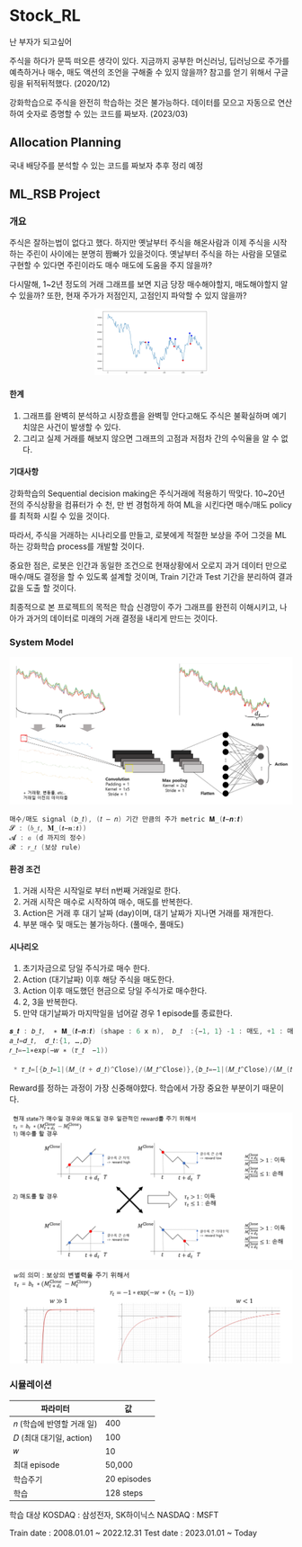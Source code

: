 # Stock_RL
난 부자가 되고싶어

주식을 하다가 문뜩 떠오른 생각이 있다. 지금까지 공부한 머신러닝, 딥러닝으로 주가를 예측하거나 매수, 매도 액션의 조언을 구해줄 수 있지 않을까?
참고를 얻기 위해서 구글링을 뒤적뒤적했다. (2020/12)

강화학습으로 주식을 완전히 학습하는 것은 불가능하다.
데이터를 모으고 자동으로 연산하여 숫자로 증명할 수 있는 코드를 짜보자. (2023/03)

## Allocation Planning 

국내 배당주를 분석할 수 있는 코드를 짜보자 
추후 정리 예정

## ML_RSB Project

### 개요
주식은 잘하는법이 없다고 했다. 하지만 옛날부터 주식을 해온사람과 이제 주식을 시작하는 주린이 사이에는 분명히 짬빠가 있을것이다.
옛날부터 주식을 하는 사람을 모델로 구현할 수 있다면 주린이라도 매수 매도에 도움을 주지 않을까?

다시말해, 1~2년 정도의 거래 그래프를 보면 지금 당장 매수해야할지, 매도해야할지 알 수 있을까?
또한, 현재 주가가 저점인지, 고점인지 파악할 수 있지 않을까?

<p align="center"><img src="./images/optimal_policy.png" width="40%" height="40%"/></p>

#### 한계
1. 그래프를 완벽히 분석하고 시장흐름을 완벽힣 안다고해도 주식은 불확실하며 예기치않은 사건이 발생할 수 있다.
2. 그리고 실제 거래를 해보지 않으면 그래프의 고점과 저점차 간의 수익율을 알 수 없다.

#### 기대사항
강화학습의 Sequential decision making은 주식거래에 적용하기 딱맞다.
10~20년 전의 주식상황을 컴퓨터가 수 천, 만 번 경험하게 하여 ML을 시킨다면 매수/매도 policy를 최적화 시킬 수 있을 것이다.

따라서, 주식을 거래하는 시나리오를 만들고, 로봇에게 적절한 보상을 주어 그것을 ML하는 강화학습 process를 개발할 것이다.

중요한 점은, 로봇은 인간과 동일한 조건으로 현재상황에서 오로지 과거 데이터 만으로 매수/매도 결정을 할 수 있도록 설계할 것이며, 
Train 기간과 Test 기간을 분리하여 결과값을 도출 할 것이다.

최종적으로 본 프로젝트의 목적은 학습 신경망이 주가 그래프를 완전히 이해시키고, 나아가 과거의 데이터로 미래의 거래 결정을 내리게 만드는 것이다.

### System Model

<p align="center"><img src="./images/System_model.png" width="100%" height="40%"/></p>

```c
매수/매도 signal (𝑏_𝑡), (𝑡 – 𝑛) 기간 만큼의 주가 metric 𝚳_(𝒕−𝒏:𝒕)
𝓢 : (𝑏_𝑡, 𝚳_(𝒕−𝒏:𝒕))
𝓐 : 𝑎 (d 까지의 정수)
𝓡 : 𝑟_𝑡 (보상 rule)
```
#### 환경 조건
1. 거래 시작은 시작일로 부터 n번째 거래일로 한다. 
2. 거래 시작은 매수로 시작하여 매수, 매도를 반복한다. 
3. Action은 거래 후 대기 날짜 (day)이며, 대기 날짜가 지나면 거래를 재개한다.
4. 부분 매수 및 매도는 불가능하다. (풀매수, 풀매도)

#### 시나리오
1. 초기자금으로 당일 주식가로 매수 한다.
2. Action (대기날짜) 이후 해당 주식을 매도한다.
3. Action 이후 매도했던 현금으로 당일 주식가로 매수한다.
4. 2, 3을 반복한다.
5. 만약 대기날짜가 마지막일을 넘어갈 경우 1 episode를 종료한다.

```c
𝒔_𝒕 : 𝑏_𝑡,  ∗ 𝚳_(𝒕−𝒏:𝒕) (shape : 6 x n),  𝑏_𝑡  :{−1, 1} -1 : 매도, +1 : 매수
𝑎_𝑡=𝑑_𝑡,  𝑑_𝑡:{1, …,𝐷}
𝑟_𝑡=−1∗exp⁡(−𝑤 ∗ (𝜏_𝑡  −1))

 * 𝜏_𝑡=[{𝑏_𝑡=1|(𝑀_(𝑡 + 𝑑_𝑡)^Close)/(𝑀_𝑡^Close)},{𝑏_𝑡=−1|(𝑀_𝑡^Close)/(𝑀_(𝑡 + 𝑑_𝑡)^Close )}]
```

Reward를 정하는 과정이 가장 신중해야햤다. 학습에서 가장 중요한 부분이기 때문이다.
<p align="center"><img src="./images/Reward_rule.png" width="100%" height="80%"/></p>
<p align="center"><img src="./images/Reward_rule(weight).png" width="100%" height="80%"/></p>

### 시뮬레이션 
| 파라미터  |  값 |
| ------------- | ------------- |
| 𝑛 (학습에 반영할 거래 일) | 400 |
| 𝐷 (최대  대기일, action) | 100 |
| 𝑤 | 10  |
| 최대 episode | 50,000  |
| 학습주기 | 20 episodes  |
| 학습  | 128 steps  |

학습 대상
KOSDAQ : 삼성전자, SK하이닉스
NASDAQ : MSFT

Train date : 2008.01.01 ~ 2022.12.31
Test date : 2023.01.01 ~ Today






